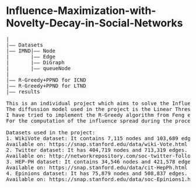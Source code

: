 # Influence-Maximization-with-Novelty-Decay-in-Social-Networks
<pre>
|                                                    
|—— Datasets       
|—— IMND|—— Node                                                                                                                                                        
|       |—— Edge                                                                                                                    
|       |—— DiGraph                                                                 
|       |—— queueNode                                                                              
|                                                                            
|—— R-Greedy+PPND for ICND                                                   
|—— R-Greedy+PPND for LTND                                                                                                                  
|—— results                                                               

This is an individual project which aims to solve the Influence Maximization (IM) with novelty decay problem in social networks. 
The diffussion model used in the project is the Linear Threshold model with novelty decay (LTND). 
I have tried to implement the R-Greedy algorithm from Feng et al. http://citeseerx.ist.psu.edu/viewdoc/download?doi=10.1.1.708.3308&rep=rep1&type=pdf. 
For the computation of the influence spread during the process, I developed a propagation path based algorithm for LTND model.                           
                        
Datasets used in the project:    
1. WikiVote dataset: It contains 7,115 nodes and 103,689 edges.    
Available on: https://snap.stanford.edu/data/wiki-Vote.html                                                                                                                       
2. Twitter dataset: It has 404,719 nodes and 713,319 edges.                                        
Available on: http://networkrepository.com/soc-twitter-follows.php    
3. HEP-PH dataset: It contains 34,546 nodes and 421,578 edges.                
Available on: https://snap.stanford.edu/data/cit-HepPh.html
4. Epinions dataset: It has 75,879 nodes and 508,837 edges.                     
Available on: https://snap.stanford.edu/data/soc-Epinions1.html
</pre>
